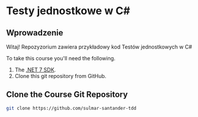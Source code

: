 # Testy jednostkowe w C#

## Wprowadzenie

Witaj! Repozyzorium zawiera przykładowy kod Testów jednostkowych w C#

To take this course you'll need the following.

1. The [.NET 7 SDK](https://dotnet.microsoft.com/en-us/download/dotnet/7.0).
2. Clone this git repository from GitHub.

## Clone the Course Git Repository

``` bash
git clone https://github.com/sulmar-santander-tdd
```



